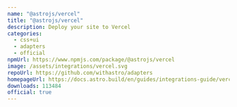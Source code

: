```yaml
---
name: "@astrojs/vercel"
title: "@astrojs/vercel"
description: Deploy your site to Vercel
categories:
  - css+ui
  - adapters
  - official
npmUrl: https://www.npmjs.com/package/@astrojs/vercel
image: /assets/integrations/vercel.svg
repoUrl: https://github.com/withastro/adapters
homepageUrl: https://docs.astro.build/en/guides/integrations-guide/vercel/
downloads: 113484
official: true
---
```

